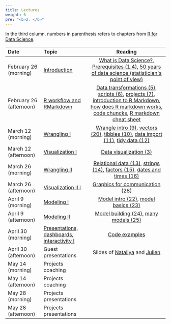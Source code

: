 ```yaml
---
title: Lectures
weight: 6
pre: "<b>2. </b>"
---
```


In the third column, numbers in parenthesis refers to chapters from [R for Data Science](http://r4ds.had.co.nz/).

| Date | Topic | Reading |
| :---  | :---  | :---:  |
| February 26 (morning) | [Introduction](https://raw.githubusercontent.com/tvatter/dsfba_2018/master/data/lecture1_overview_intro_r.pdf) | [What is Data Science?](https://www.safaribooksonline.com/library/view/doing-data-science/9781449363871/ch01.html), [Prerequisites (1.4)](http://r4ds.had.co.nz/introduction.html#prerequisites), [50 years of data science (statistician's point of view)](http://courses.csail.mit.edu/18.337/2015/docs/50YearsDataScience.pdf) |
| February 26 (afternoon) | [R workflow and RMarkdown](https://raw.githubusercontent.com/tvatter/dsfba_2018/master/data/lecture2_rworkflow_git_rmarkdown.pdf) | [Data transformations (5)](http://r4ds.had.co.nz/transform.html),  [scripts (6)](http://r4ds.had.co.nz/workflow-scripts.html), [projects (7)](http://r4ds.had.co.nz/workflow-projects.html), [introduction to R Markdown](https://rmarkdown.rstudio.com/lesson-1.html), [how does R markdown works](https://rmarkdown.rstudio.com/lesson-2.html), [code chuncks](https://rmarkdown.rstudio.com/lesson-3.html), [R markdown cheat sheet](https://rmarkdown.rstudio.com/lesson-15.html) |
| March 12 (morning) | [Wrangling I](https://raw.githubusercontent.com/tvatter/dsfba_2018/master/data/lecture3_wrangle_1.pdf) | [Wrangle intro (9)](http://r4ds.had.co.nz/wrangle-intro.html),  [vectors (20)](http://r4ds.had.co.nz/vectors.html), [tibbles (10)](http://r4ds.had.co.nz/tibbles.html), [data import (11)](http://r4ds.had.co.nz/data-import.html), [tidy data (12)](http://r4ds.had.co.nz/tidy-data.html) |
| March 12 (afternoon) | [Visualization I](https://raw.githubusercontent.com/tvatter/dsfba_2018/master/data/lecture4_visualize_1.pdf) | [Data visualization (3)](http://r4ds.had.co.nz/data-visualisation.html) |
| March 26 (morning) | [Wrangling II](https://raw.githubusercontent.com/tvatter/dsfba_2018/master/data/lecture5_wrangle_2.pdf) | [Relational data (13)](http://r4ds.had.co.nz/relational-data.html), [strings (14)](http://r4ds.had.co.nz/strings.html),  [factors (15)](http://r4ds.had.co.nz/factors.html), [dates and times (16)](http://r4ds.had.co.nz/dates-and-times.html) |
| March 26 (afternoon) |  [Visualization II I](https://raw.githubusercontent.com/tvatter/dsfba_2018/master/data/lecture6_visualize_2.pdf)  | [Graphics for communication (28)](http://r4ds.had.co.nz/graphics-for-communication.html) |
| April 9 (morning) | [Modeling I](https://raw.githubusercontent.com/tvatter/dsfba_2018/master/data/lecture7_modeling_1.pdf) | [Model intro (22)](http://r4ds.had.co.nz/model-intro.html), [model basics (23)](http://r4ds.had.co.nz/model-basics.html) |
| April 9 (afternoon) | [Modeling II](https://raw.githubusercontent.com/tvatter/dsfba_2018/master/data/lecture8_modeling_2.pdf) | [Model building (24)](http://r4ds.had.co.nz/model-building.html), [many models (25)](http://r4ds.had.co.nz/many-models.html) |
| April 30 (morning) | [Presentations, dashboards, interactivity I](https://raw.githubusercontent.com/tvatter/dsfba_2018/master/data/lecture9_presentations_dashboard.pdf) | [Code examples](https://raw.githubusercontent.com/tvatter/dsfba_2018/master/data/examples.zip) |
| April 30 (afternoon) | Guest presentations | Slides of [Nataliya](https://raw.githubusercontent.com/tvatter/dsfba_2018/master/data/dsfba_swissquote_presentation.pdf) and [Julien](https://raw.githubusercontent.com/tvatter/dsfba_2018/master/data/dsfba_sdsc_presentation.pptx) |
| May 14 (morning) | Projects coaching | |
| May 14 (afternoon) | Projects coaching | |
| May 28 (morning) | Projects presentations | |
| May 28 (afternoon) | Projects presentations | |